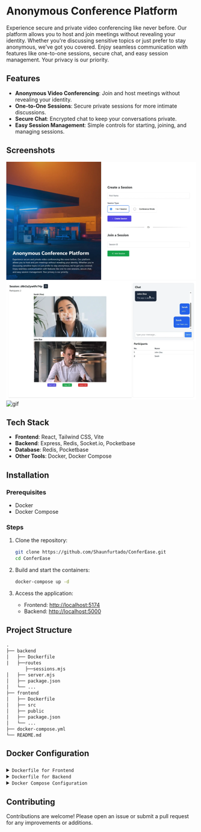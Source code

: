 # Anonymous Conference Platform

Experience secure and private video conferencing like never before. Our platform allows you to host and join meetings without revealing your identity. Whether you're discussing sensitive topics or just prefer to stay anonymous, we've got you covered. Enjoy seamless communication with features like one-to-one sessions, secure chat, and easy session management. Your privacy is our priority.

## Features

- **Anonymous Video Conferencing**: Join and host meetings without revealing your identity.
- **One-to-One Sessions**: Secure private sessions for more intimate discussions.
- **Secure Chat**: Encrypted chat to keep your conversations private.
- **Easy Session Management**: Simple controls for starting, joining, and managing sessions.

## Screenshots

![img](./Screenshots/scr1.webp)
![img](./Screenshots/scr2.webp)
![gif](./Screenshots/scr3.gif)

## Tech Stack

- **Frontend**: React, Tailwind CSS, Vite
- **Backend**: Express, Redis, Socket.io, Pocketbase
- **Database**: Redis, Pocketbase
- **Other Tools**: Docker, Docker Compose

## Installation

### Prerequisites

- Docker
- Docker Compose

### Steps

1. Clone the repository:
    ```sh
    git clone https://github.com/Shaunfurtado/ConferEase.git
    cd ConferEase
    ```

2. Build and start the containers:
    ```sh
    docker-compose up -d
    ```

3. Access the application:
    - Frontend: [http://localhost:5174](http://localhost:5174)
    - Backend: [http://localhost:5000](http://localhost:5000)

## Project Structure

```
.
├── backend
│   ├── Dockerfile
|   ├──routes
       ├──sessions.mjs
│   ├── server.mjs
│   ├── package.json
│   └── ...
├── frontend
│   ├── Dockerfile
│   ├── src
│   ├── public
│   ├── package.json
│   └── ...
├── docker-compose.yml
└── README.md
```

## Docker Configuration

### 

<details>
<summary><code>Dockerfile for Frontend</code></summary>

```Dockerfile
# Use the official Node.js 18 image
FROM node:18

# Set the working directory
WORKDIR /app

# Copy package.json and package-lock.json
COPY package*.json ./

# Install dependencies
RUN npm install

# Copy the rest of the application
COPY . .

# Expose the port used by Vite
EXPOSE 5174

# Start the Vite development server
CMD ["npm", "run", "dev"]
```
</details>

<details>
<summary><code>Dockerfile for Backend</code></summary>


```Dockerfile
# Use the official Node.js 18 image
FROM node:18

# Set the working directory
WORKDIR /app

# Copy package.json and package-lock.json
COPY package*.json ./

# Install dependencies
RUN npm install

# Copy the rest of the application
COPY . .

# Expose the port used by the backend
EXPOSE 5000

# Run the backend server
CMD ["node", "--experimental-modules", "server.mjs"]
```
</details>

<details>
<summary><code>Docker Compose Configuration</code></summary>

```yaml
version: '3.8'

services:
  frontend:
    build:
      context: ./frontend
      dockerfile: Dockerfile
    volumes:
      - ./frontend:/app
      - /app/node_modules
    ports:
      - "5174:5174"
    environment:
      - CHOKIDAR_USEPOLLING=true
    depends_on:
      - backend

  backend:
    build:
      context: ./backend
      dockerfile: Dockerfile
    volumes:
      - ./backend:/app
      - /app/node_modules
    ports:
      - "5000:5000"
    environment:
      - REDIS_HOST=redis
      - REDIS_PORT=6379
    depends_on:
      - redis

  redis:
    image: redis:latest
    ports:
      - "6379:6379"
    volumes:
      - redis-data:/data

volumes:
  redis-data:
```
</details>

## Contributing

Contributions are welcome! Please open an issue or submit a pull request for any improvements or additions.
